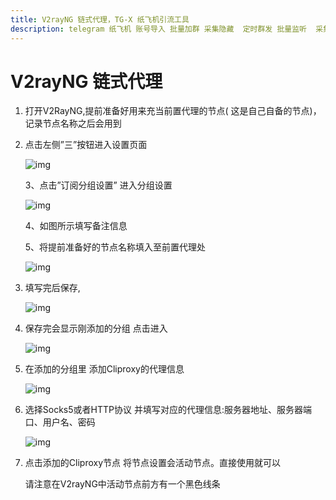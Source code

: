 ```yaml
---
title: V2rayNG 链式代理，TG-X 纸飞机引流工具
description: telegram 纸飞机 账号导入 批量加群 采集隐藏  定时群发 批量监听  采集可见 批量私信 批量转发 群发 飞机群发 飞机引流
---
```


# V2rayNG 链式代理

1. 打开V2RayNG,提前准备好用来充当前置代理的节点( 这是自己自备的节点)，记录节点名称之后会用到

2. 点击左侧”三”按钮进入设置页面

   ![img](../assets/v2rayNG/1.webp)

   3、点击”订阅分组设置” 进入分组设置

   ![img](../assets/v2rayNG/2.webp)

   4、如图所示填写备注信息

   5、将提前准备好的节点名称填入至前置代理处

   ![img](../assets/v2rayNG/3.webp)

3. 填写完后保存,

   ![img](../assets/v2rayNG/4.webp)

4. 保存完会显示刚添加的分组 点击进入

   ![img](../assets/v2rayNG/5.webp)


5. 在添加的分组里 添加Cliproxy的代理信息

   ![img](../assets/v2rayNG/6.webp)


6. 选择Socks5或者HTTP协议 并填写对应的代理信息:服务器地址、服务器端口、用户名、密码

   ![img](../assets/v2rayNG/7.webp)


7. 点击添加的Cliproxy节点 将节点设置会活动节点。直接使用就可以

   请注意在V2rayNG中活动节点前方有一个黑色线条